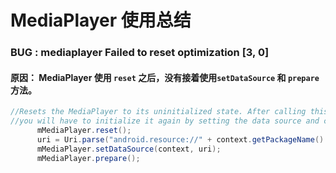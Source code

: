 MediaPlayer 使用总结
================
### BUG : mediaplayer Failed to reset optimization [3, 0]

#### 原因： MediaPlayer 使用 `reset` 之后，没有接着使用`setDataSource` 和 `prepare` 方法。

```java
//Resets the MediaPlayer to its uninitialized state. After calling this method, 
//you will have to initialize it again by setting the data source and calling prepare().
      mMediaPlayer.reset();
      uri = Uri.parse("android.resource://" + context.getPackageName() + "/" + R.raw.wait_for_answer);
      mMediaPlayer.setDataSource(context, uri);
      mMediaPlayer.prepare();
```
